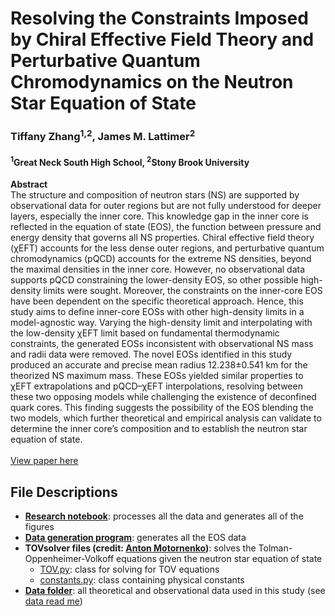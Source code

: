 # Resolving the Constraints Imposed by Chiral Effective Field Theory and Perturbative Quantum Chromodynamics on the Neutron Star Equation of State
### Tiffany Zhang<sup>1,2</sup>, James M. Lattimer<sup>2</sup>
#### <sup>1</sup>Great Neck South High School, <sup>2</sup>Stony Brook University

**Abstract** <br>
The structure and composition of neutron stars (NS) are supported by observational data for outer regions but are not fully understood for deeper layers, especially the inner core. This knowledge gap in the inner core is reflected in the equation of state (EOS), the function between pressure and energy density that governs all NS properties. Chiral effective field theory (χEFT) accounts for the less dense outer regions, and perturbative quantum chromodynamics (pQCD) accounts for the extreme NS densities, beyond the maximal densities in the inner core. However, no observational data supports pQCD constraining the lower-density EOS, so other possible high-density limits were sought. Moreover, the constraints on the inner-core EOS have been dependent on the specific theoretical approach. Hence, this study aims to define inner-core EOSs with other high-density limits in a model-agnostic way. Varying the high-density limit and interpolating with the low-density χEFT limit based on fundamental thermodynamic constraints, the generated EOSs inconsistent with observational NS mass and radii data were removed. The novel EOSs identified in this study produced an accurate and precise mean radius 12.238±0.541 km for the theorized NS maximum mass. These EOSs yielded similar properties to χEFT extrapolations and pQCD–χEFT interpolations, resolving between these two opposing models while challenging the existence of deconfined quark cores. This finding suggests the possibility of the EOS blending the two models, which further theoretical and empirical analysis can validate to determine the inner core’s composition and to establish the neutron star equation of state.
<br><br>
[View paper here](https://docs.google.com/document/d/1v-nBOz4MStbWZRciXdfEbUac13yA1kjHQwrRJMa4FG0/edit?usp=sharing)

## File Descriptions
- **[Research notebook](/research%20notebook.ipynb)**: processes all the data and generates all of the figures
- **[Data generation program](/data_generation.py)**: generates all the EOS data
- **TOVsolver files (credit: [Anton Motornenko](https://github.com/amotornenko/TOVsolver))**: solves the Tolman-Oppenheimer-Volkoff equations given the neutron star equation of state
  - [TOV.py](/tov.py): class for solving for TOV equations
  - [constants.py](/constants.py): class containing physical constants
- **[Data folder](/data/)**: all theoretical and observational data used in this study (see [data read me](/data/README.md))


